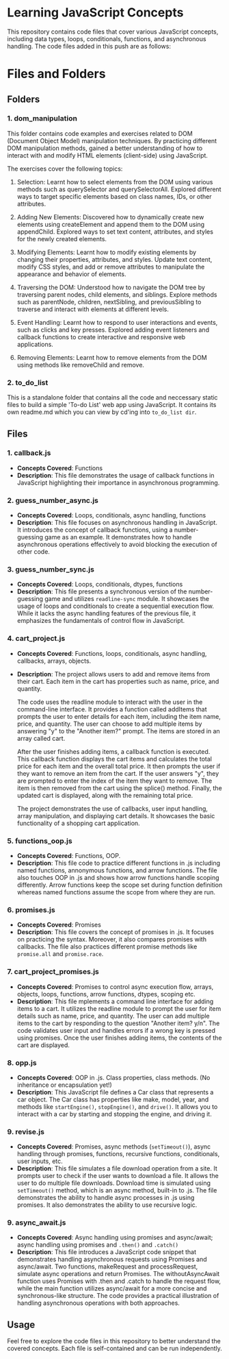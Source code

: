 # Learning JavaScript Concepts

This repository contains code files that cover various JavaScript concepts, including data types, loops, conditionals, functions, and asynchronous handling. The code files added in this push are as follows:

# Files and Folders
## Folders
### 1. dom_manipulation

This folder contains code examples and exercises related to DOM (Document Object Model) manipulation techniques. By practicing different DOM manipulation methods, gained a better understanding of how to interact with and modify HTML elements (client-side) using JavaScript.

The exercises cover the following topics:

1. Selection: Learnt how to select elements from the DOM using various methods such as querySelector and querySelectorAll. Explored different ways to target specific elements based on class names, IDs, or other attributes.

2. Adding New Elements: Discovered how to dynamically create new elements using createElement and append them to the DOM using appendChild. Explored ways to set text content, attributes, and styles for the newly created elements.

3. Modifying Elements: Learnt how to modify existing elements by changing their properties, attributes, and styles. Update text content, modify CSS styles, and add or remove attributes to manipulate the appearance and behavior of elements.

4. Traversing the DOM: Understood how to navigate the DOM tree by traversing parent nodes, child elements, and siblings. Explore methods such as parentNode, children, nextSibling, and previousSibling to traverse and interact with elements at different levels.

5. Event Handling: Learnt how to respond to user interactions and events, such as clicks and key presses. Explored adding event listeners and callback functions to create interactive and responsive web applications.

6. Removing Elements: Learnt how to remove elements from the DOM using methods like removeChild and remove.

### 2. to_do_list

This is a standalone folder that contains all the code and neccessary static files to build a simple 'To-do List' web app using JavaScript. It contains its own readme.md which you can view by cd'ing into `to_do_list dir`. 

## Files

### 1. callback.js

- **Concepts Covered**: Functions
- **Description**: This file demonstrates the usage of callback functions in JavaScript highlighting their importance in asynchronous programming.

### 2. guess_number_async.js

- **Concepts Covered**: Loops, conditionals, async handling, functions
- **Description**: This file focuses on asynchronous handling in JavaScript. It introduces the concept of callback functions, using a number-guessing game as an example. It demonstrates how to handle asynchronous operations effectively to avoid blocking the execution of other code.

### 3. guess_number_sync.js

- **Concepts Covered**: Loops, conditionals, dtypes, functions
- **Description**: This file presents a synchronous version of the number-guessing game and utilizes `readline-sync` module. It showcases the usage of loops and conditionals to create a sequential execution flow. While it lacks the async handling features of the previous file, it emphasizes the fundamentals of control flow in JavaScript.

### 4. cart_project.js

- **Concepts Covered**: Functions, loops, conditionals, async handling, callbacks, arrays, objects.
- **Description**: The project allows users to add and remove items from their cart. Each item in the cart has properties such as name, price, and quantity.

    The code uses the readline module to interact with the user in the command-line interface. It provides a function called addItems that prompts the user to enter details for each item, including the item name, price, and quantity. The user can choose to add multiple items by answering "y" to the "Another item?" prompt. The items are stored in an array called cart.

    After the user finishes adding items, a callback function is executed. This callback function displays the cart items and calculates the total price for each item and the overall total price. It then prompts the user if they want to remove an item from the cart. If the user answers "y", they are prompted to enter the index of the item they want to remove. The item is then removed from the cart using the splice() method. Finally, the updated cart is displayed, along with the remaining total price.

    The project demonstrates the use of callbacks, user input handling, array manipulation, and displaying cart details. It showcases the basic functionality of a shopping cart application.

### 5. functions_oop.js
- **Concepts Covered**: Functions, OOP.
- **Description**: This file code to practice different functions in .js including named functions, annonymous functions, and arrow functions. The file also touches OOP in .js and shows how arrow functions handle scoping differently. Arrow functions keep the scope set during function definition whereas named functions assume the scope from where they are run.

### 6. promises.js
- **Concepts Covered**: Promises
- **Description**: This file covers the concept of promises in .js. It focuses on practicing the syntax. Moreover, it also compares promises with callbacks. The file also practices different promise methods like `promise.all` and `promise.race`.

### 7. cart_project_promises.js
- **Concepts Covered**: Promises to control async execution flow, arrays, objects, loops, functions, arrow functions, dtypes, scoping etc. 
- **Description**:  This file mplements a command line interface for adding items to a cart. It utilizes the readline module to prompt the user for item details such as name, price, and quantity. The user can add multiple items to the cart by responding to the question "Another item? y/n". The code validates user input and handles errors if a wrong key is pressed using promises. Once the user finishes adding items, the contents of the cart are displayed.

### 8. opp.js
- **Concepts Covered**: OOP in .js. Class properties, class methods. (No inheritance or encapsulation yet!) 
- **Description**:  This JavaScript file defines a Car class that represents a car object. The Car class has properties like make, model, year, and methods like `startEngine()`, `stopEngine()`, and `drive()`. It allows you to interact with a car by starting and stopping the engine, and driving it.

### 9. revise.js
- **Concepts Covered**: Promises, async methods (`setTimeout()`), async handling through promises, functions, recursive functions, conditionals, user inputs, etc.
- **Description**: This file simulates a file download operation from a site. It prompts user to check if the user wants to download a file. It allows the user to do multiple file downloads. Download time is simulated using `setTimeout()` method, which is an async method, built-in to .js. The file demonstrates the ability to handle async processes in .js using promises. It also demonstrates the ability to use recursive logic.

### 9. async_await.js
- **Concepts Covered**: Async handling using promises and async/await; async handling using promises and `.then()` and `.catch()`
- **Description**: This file introduces a JavaScript code snippet that demonstrates handling asynchronous requests using Promises and async/await. Two functions, makeRequest and processRequest, simulate async operations and return Promises. The withoutAsyncAwait function uses Promises with .then and .catch to handle the request flow, while the main function utilizes async/await for a more concise and synchronous-like structure. The code provides a practical illustration of handling asynchronous operations with both approaches.

## Usage

Feel free to explore the code files in this repository to better understand the covered concepts. Each file is self-contained and can be run independently.

